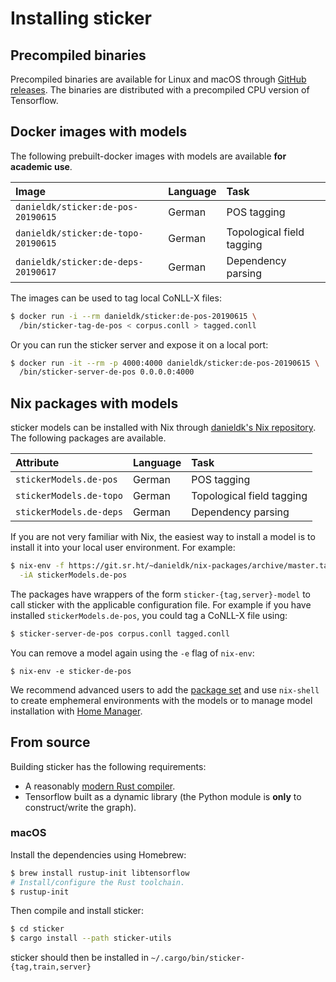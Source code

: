 # Installing sticker

## Precompiled binaries

Precompiled binaries are available for Linux and macOS through [GitHub
releases](https://github.com/danieldk/sticker/releases). The binaries
are distributed with a precompiled CPU version of Tensorflow.

## Docker images with models

The following prebuilt-docker images with models are available **for
academic use**.

| Image                               | Language | Task                      |
|:------------------------------------|:---------|:--------------------------|
| `danieldk/sticker:de-pos-20190615`  | German   | POS tagging               |
| `danieldk/sticker:de-topo-20190615` | German   | Topological field tagging |
| `danieldk/sticker:de-deps-20190617` | German   | Dependency parsing        |

The images can be used to tag local CoNLL-X files:

~~~bash
$ docker run -i --rm danieldk/sticker:de-pos-20190615 \
  /bin/sticker-tag-de-pos < corpus.conll > tagged.conll
~~~

Or you can run the sticker server and expose it on a
local port:

~~~bash
$ docker run -it --rm -p 4000:4000 danieldk/sticker:de-pos-20190615 \
  /bin/sticker-server-de-pos 0.0.0.0:4000
~~~

## Nix packages with models

sticker models can be installed with Nix through [danieldk's Nix
repository](https://git.sr.ht/~danieldk/nix-packages). The following
packages are available.

| Attribute               | Language | Task                      |
|:------------------------|:---------|:--------------------------|
| `stickerModels.de-pos`  | German   | POS tagging               |
| `stickerModels.de-topo` | German   | Topological field tagging |
| `stickerModels.de-deps` | German   | Dependency parsing        |

If you are not very familiar with Nix, the easiest way to install a
model is to install it into your local user environment. For example:

~~~bash
$ nix-env -f https://git.sr.ht/~danieldk/nix-packages/archive/master.tar.gz \
  -iA stickerModels.de-pos
~~~

The packages have wrappers of the form `sticker-{tag,server}-model`
to call sticker with the applicable configuration file. For example
if you have installed `stickerModels.de-pos`, you could tag a CoNLL-X
file using:

~~~bash
$ sticker-server-de-pos corpus.conll tagged.conll
~~~

You can remove a model again using the `-e` flag of `nix-env`:

~~~
$ nix-env -e sticker-de-pos
~~~

We recommend advanced users to add the [package
set](https://git.sr.ht/~danieldk/nix-packages) and use `nix-shell` to
create emphemeral environments with the models or to manage model
installation with [Home
Manager](https://github.com/rycee/home-manager).

## From source

Building sticker has the following requirements:

* A reasonably [modern Rust compiler](https://rustup.rs).
* Tensorflow built as a dynamic library (the Python module is **only** to construct/write the graph).

### macOS

Install the dependencies using Homebrew:

~~~bash
$ brew install rustup-init libtensorflow
# Install/configure the Rust toolchain.
$ rustup-init
~~~

Then compile and install sticker:

~~~bash
$ cd sticker
$ cargo install --path sticker-utils
~~~

sticker should then be installed in `~/.cargo/bin/sticker-{tag,train,server}`
